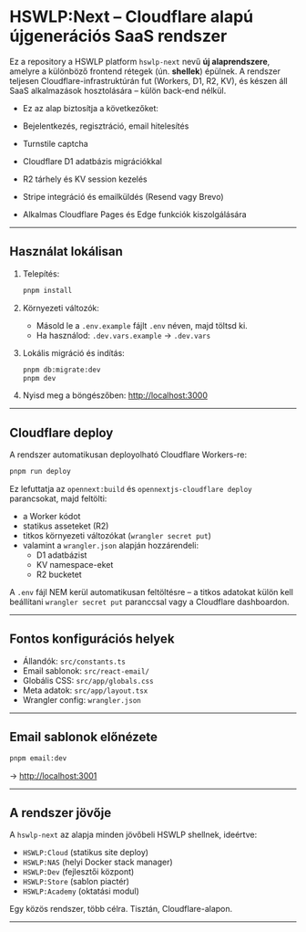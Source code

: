 # HSWLP:Next – Cloudflare alapú újgenerációs SaaS rendszer

Ez a repository a HSWLP platform `hswlp-next` nevű **új alaprendszere**, amelyre a különböző frontend rétegek (ún. **shellek**) épülnek. A rendszer teljesen Cloudflare-infrastruktúrán fut (Workers, D1, R2, KV), és készen áll SaaS alkalmazások hosztolására – külön back-end nélkül.

- Ez az alap biztosítja a következőket:

- Bejelentkezés, regisztráció, email hitelesítés
- Turnstile captcha
- Cloudflare D1 adatbázis migrációkkal
- R2 tárhely és KV session kezelés
- Stripe integráció és emailküldés (Resend vagy Brevo)
- Alkalmas Cloudflare Pages és Edge funkciók kiszolgálására

---

## Használat lokálisan

1. Telepítés:

   ```bash
   pnpm install
   ```

2. Környezeti változók:

   - Másold le a `.env.example` fájlt `.env` néven, majd töltsd ki.
   - Ha használod: `.dev.vars.example` → `.dev.vars`

3. Lokális migráció és indítás:

   ```bash
   pnpm db:migrate:dev
   pnpm dev
   ```

4. Nyisd meg a böngészőben:
   [http://localhost:3000](http://localhost:3000)

---

## Cloudflare deploy

A rendszer automatikusan deployolható Cloudflare Workers-re:

```bash
pnpm run deploy
```

Ez lefuttatja az `opennext:build` és `opennextjs-cloudflare deploy` parancsokat, majd feltölti:

- a Worker kódot
- statikus asseteket (R2)
- titkos környezeti változókat (`wrangler secret put`)
- valamint a `wrangler.json` alapján hozzárendeli:
  - D1 adatbázist
  - KV namespace-eket
  - R2 bucketet

A `.env` fájl NEM kerül automatikusan feltöltésre – a titkos adatokat külön kell beállítani `wrangler secret put` paranccsal vagy a Cloudflare dashboardon.

---

## Fontos konfigurációs helyek

- Állandók: `src/constants.ts`
- Email sablonok: `src/react-email/`
- Globális CSS: `src/app/globals.css`
- Meta adatok: `src/app/layout.tsx`
- Wrangler config: `wrangler.json`

---

## Email sablonok előnézete

```bash
pnpm email:dev
```

→ [http://localhost:3001](http://localhost:3001)

---

## A rendszer jövője

A `hswlp-next` az alapja minden jövőbeli HSWLP shellnek, ideértve:

- `HSWLP:Cloud` (statikus site deploy)
- `HSWLP:NAS` (helyi Docker stack manager)
- `HSWLP:Dev` (fejlesztői központ)
- `HSWLP:Store` (sablon piactér)
- `HSWLP:Academy` (oktatási modul)

Egy közös rendszer, több célra.
Tisztán, Cloudflare-alapon.

---
